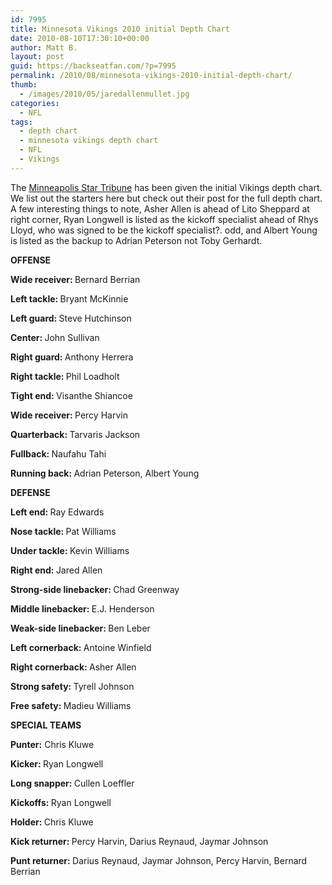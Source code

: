```yaml
---
id: 7995
title: Minnesota Vikings 2010 initial Depth Chart
date: 2010-08-10T17:30:10+00:00
author: Matt B.
layout: post
guid: https://backseatfan.com/?p=7995
permalink: /2010/08/minnesota-vikings-2010-initial-depth-chart/
thumb:
  - /images/2010/05/jaredallenmullet.jpg
categories:
  - NFL
tags:
  - depth chart
  - minnesota vikings depth chart
  - NFL
  - Vikings
---
```


<div class="entry">
  <p>
    The <a href="https://www.startribune.com/sports/vikings/blogs/100366109.html?elr=KArksi8cyaiUz33Dii_9PmP:Qi_17cQiU47cQUU">Minneapolis Star Tribune</a> has been given the initial Vikings depth chart. We list out the starters here but check out their post for the full depth chart. A few interesting things to note, Asher Allen is ahead of Lito Sheppard at right corner, Ryan Longwell is listed as the kickoff specialist ahead of Rhys Lloyd, who was signed to be the kickoff specialist?. odd, and Albert Young is listed as the backup to Adrian Peterson not Toby Gerhardt.
  </p>

  <p>
    <strong>OFFENSE</strong>
  </p>

  <p>
    <strong>Wide receiver: </strong>Bernard Berrian
  </p>

  <p>
    <strong>Left tackle: </strong>Bryant McKinnie
  </p>

  <p>
    <strong>Left guard: </strong>Steve Hutchinson
  </p>

  <p>
    <strong>Center: </strong>John Sullivan
  </p>

  <p>
    <strong>Right guard: </strong>Anthony Herrera
  </p>

  <p>
    <strong>Right tackle: </strong>Phil Loadholt
  </p>

  <p>
    <strong>Tight end: </strong>Visanthe Shiancoe
  </p>

  <p>
    <strong>Wide receiver: </strong>Percy Harvin
  </p>

  <p>
    <strong>Quarterback: </strong>Tarvaris Jackson
  </p>

  <p>
    <strong>Fullback: </strong>Naufahu Tahi
  </p>

  <p>
    <strong>Running back: </strong>Adrian Peterson, Albert Young
  </p>

  <p>
    <strong>DEFENSE</strong>
  </p>

  <p>
    <strong>Left end: </strong>Ray Edwards
  </p>

  <p>
    <strong>Nose tackle: </strong>Pat Williams
  </p>

  <p>
    <strong>Under tackle: </strong>Kevin Williams
  </p>

  <p>
    <strong>Right end: </strong>Jared Allen
  </p>

  <p>
    <strong>Strong-side linebacker: </strong>Chad Greenway
  </p>

  <p>
    <strong>Middle linebacker: </strong>E.J. Henderson
  </p>

  <p>
    <strong>Weak-side linebacker: </strong>Ben Leber
  </p>

  <p>
    <strong>Left cornerback: </strong>Antoine Winfield
  </p>

  <p>
    <strong>Right cornerback: </strong>Asher Allen
  </p>

  <p>
    <strong>Strong safety: </strong>Tyrell Johnson
  </p>

  <p>
    <strong>Free safety: </strong>Madieu Williams
  </p>

  <p>
    <strong>SPECIAL TEAMS</strong>
  </p>

  <p>
    <strong>Punter:</strong> Chris Kluwe
  </p>

  <p>
    <strong>Kicker: </strong>Ryan Longwell
  </p>

  <p>
    <strong>Long snapper: </strong>Cullen Loeffler
  </p>

  <p>
    <strong>Kickoffs: </strong>Ryan Longwell
  </p>

  <p>
    <strong>Holder: </strong>Chris Kluwe
  </p>

  <p>
    <strong>Kick returner: </strong>Percy Harvin, Darius Reynaud, Jaymar Johnson
  </p>

  <p>
    <strong>Punt returner: </strong>Darius Reynaud, Jaymar Johnson, Percy Harvin, Bernard Berrian
  </p>
</div>
